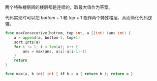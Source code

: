 两个特殊楼层间的楼层都是连续的，取最大值作为答案。

代码实现时可以把 $\textit{bottom}-1$ 和 $\textit{top}+1$ 视作两个特殊楼层，从而简化代码逻辑。

```go
func maxConsecutive(bottom, top int, a []int) (ans int) {
	a = append(a, bottom-1, top+1)
	sort.Ints(a)
	for i := 1; i < len(a); i++ {
		ans = max(ans, a[i]-a[i-1]-1)
	}
	return
}

func max(a, b int) int { if b > a { return b }; return a }
```
